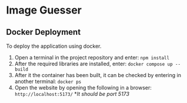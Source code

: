 # Image Guesser

## Docker Deployment

To deploy the application using docker.

1. Open a terminal in the project repository and enter:
   `npm install `
2. After the required libraries are installed, enter:
   `docker compose up --build `
3. After it the container has been built, it can be checked by entering in another terminal:
   `docker ps`
4. Open the website by opening the following in a browser:
   `http://localhost:5173/` **It should be port 5173*
